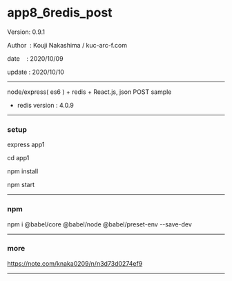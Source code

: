 ﻿# app8_6redis_post

 Version: 0.9.1

 Author  : Kouji Nakashima / kuc-arc-f.com

 date    : 2020/10/09

 update : 2020/10/10

***

node/express( es6 ) + redis + React.js, json POST sample 

* redis version : 4.0.9

***
### setup
express app1

cd app1

npm install

npm start

***
### npm

npm i @babel/core @babel/node @babel/preset-env --save-dev

***
### more

https://note.com/knaka0209/n/n3d73d0274ef9

***

